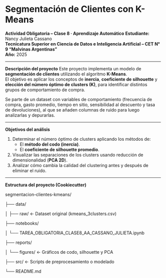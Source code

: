 # Segmentación de Clientes con K-Means  
**Actividad Obligatoria – Clase 8 · Aprendizaje Automático**
**Estudiante:** Nancy Julieta Cassano  
**Tecnicatura Superior en Ciencia de Datos e Inteligencia Artificial – CET N° 9 “Malvinas Argentinas”**  
**Año:** 2025  

---

**Descripción del proyecto**
Este proyecto implementa un modelo de **segmentación de clientes** utilizando el algoritmo **K-Means**.  
El objetivo es aplicar los conceptos de **inercia**, **coeficiente de silhouette** y **elección del número óptimo de clusters (K)**, para identificar distintos grupos de comportamiento de compra.

Se parte de un dataset con variables de comportamiento (frecuencia de compra, gasto promedio, tiempo en sitio, sensibilidad al descuento y tasa de devoluciones), al que se añaden columnas de ruido para luego analizarlas y depurarlas.

---

**Objetivos del análisis**
1. Determinar el número óptimo de clusters aplicando los métodos de:
   - El **método del codo (inercia)**.  
   - El **coeficiente de silhouette promedio**.  
2. Visualizar las separaciones de los clusters usando reducción de dimensionalidad (**PCA 2D**).  
3. Analizar cómo cambia la calidad del clustering antes y después de eliminar el ruido.  

---

**Estructura del proyecto (Cookiecutter)**

segmentacion-clientes-kmeans/

├── data/

│ ├── raw/ ← Dataset original (kmeans_3clusters.csv)

├── notebooks/

│ └── TAREA_OBLIGATORIA_CLASE8_AA_CASSANO_JULIETA.ipynb

├── reports/

│ └── figures/ ← Gráficos de codo, silhouette y PCA

├── src/ ← Scripts de preprocesamiento o modelado

└── README.md
